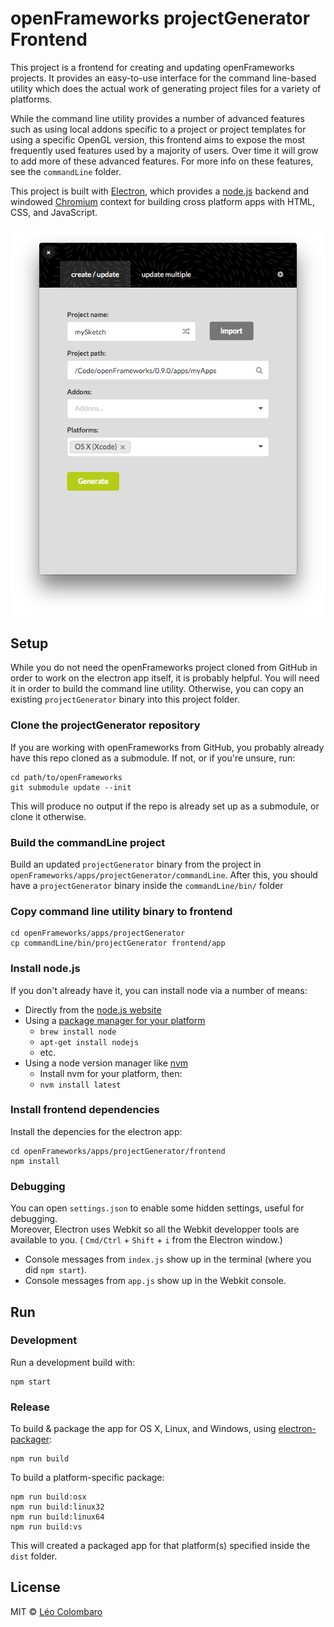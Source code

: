 # openFrameworks projectGenerator Frontend

This project is a frontend for creating and updating openFrameworks projects. It provides an easy-to-use interface for the command line-based utility which does the actual work of generating project files for a variety of platforms.

While the command line utility provides a number of advanced features such as using local addons specific to a project or project templates for using a specific OpenGL version, this frontend aims to expose the most frequently used features used by a majority of users. Over time it will grow to add more of these advanced features. For more info on these features, see the `commandLine` folder.

This project is built with [Electron](http://electron.atom.io), which provides a [node.js](https://nodejs.org/en/) backend and windowed [Chromium](http://www.chromium.org/Home) context for building cross platform apps with HTML, CSS, and JavaScript.

![image](screenshot.png)


## Setup

While you do not need the openFrameworks project cloned from GitHub in order to work on the electron app itself, it is probably helpful. You will need it in order to build the command line utility. Otherwise, you can copy an existing `projectGenerator` binary into this project folder.

### Clone the projectGenerator repository

If you are working with openFrameworks from GitHub, you probably already have this repo cloned as a submodule. If not, or if you're unsure, run:

```
cd path/to/openFrameworks
git submodule update --init
```

This will produce no output if the repo is already set up as a submodule, or clone it otherwise.


### Build the commandLine project

Build an updated `projectGenerator` binary from the project in `openFrameworks/apps/projectGenerator/commandLine`. After this, you should have a `projectGenerator` binary inside the `commandLine/bin/` folder

### Copy command line utility binary to frontend

```
cd openFrameworks/apps/projectGenerator
cp commandLine/bin/projectGenerator frontend/app
```

### Install node.js

If you don't already have it, you can install node via a number of means:

- Directly from the [node.js website](https://nodejs.org/en/download/)
- Using a [package manager for your platform](https://nodejs.org/en/download/package-manager/)
  - `brew install node`
  - `apt-get install nodejs`
  - etc.
- Using a node version manager like [nvm](https://github.com/creationix/nvm)
  - Install nvm for your platform, then:
  - `nvm install latest`

### Install frontend dependencies

Install the depencies for the electron app:

```
cd openFrameworks/apps/projectGenerator/frontend
npm install
```

### Debugging
You can open `settings.json` to enable some hidden settings, useful for debugging.  
Moreover, Electron uses Webkit so all the Webkit developper tools are available to you. ( `Cmd/Ctrl` + `Shift` + `i` from the Electron window.)  

 - Console messages from `index.js` show up in the terminal (where you did `npm start`).  
 - Console messages from `app.js` show up in the Webkit console.

## Run

### Development

Run a development build with:

```
npm start
```

### Release

To build & package the app for OS X, Linux, and Windows, using [electron-packager](https://github.com/maxogden/electron-packager):

```
npm run build
```

To build a platform-specific package:

```
npm run build:osx
npm run build:linux32
npm run build:linux64
npm run build:vs
```

This will created a packaged app for that platform(s) specified inside the `dist` folder.


## License

MIT © [Léo Colombaro](http://openframeworks.cc)
